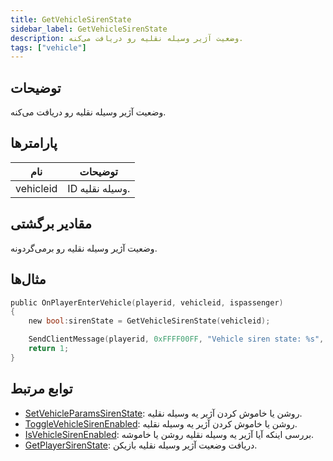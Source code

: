 ```yaml
---
title: GetVehicleSirenState
sidebar_label: GetVehicleSirenState
description: وضعیت آژیر وسیله نقلیه رو دریافت می‌کنه.
tags: ["vehicle"]
---
```


<VersionWarn version='omp v1.1.0.2612' />

## توضیحات

وضعیت آژیر وسیله نقلیه رو دریافت می‌کنه.

## پارامترها

| نام      | توضیحات            |
|-----------|------------------------|
| vehicleid | ID وسیله نقلیه. |

## مقادیر برگشتی

وضعیت آژیر وسیله نقلیه رو برمی‌گردونه.

## مثال‌ها

```c
public OnPlayerEnterVehicle(playerid, vehicleid, ispassenger)
{
    new bool:sirenState = GetVehicleSirenState(vehicleid);

    SendClientMessage(playerid, 0xFFFF00FF, "Vehicle siren state: %s", sirenState ? "On" : "Off");
    return 1;
}
```

## توابع مرتبط

- [SetVehicleParamsSirenState](SetVehicleParamsSirenState): روشن یا خاموش کردن آژیر یه وسیله نقلیه.
- [ToggleVehicleSirenEnabled](ToggleVehicleSirenEnabled): روشن یا خاموش کردن آژیر یه وسیله نقلیه.
- [IsVehicleSirenEnabled](IsVehicleSirenEnabled): بررسی اینکه آیا آژیر یه وسیله نقلیه روشن یا خاموشه.
- [GetPlayerSirenState](GetPlayerSirenState): دریافت وضعیت آژیر وسیله نقلیه بازیکن.